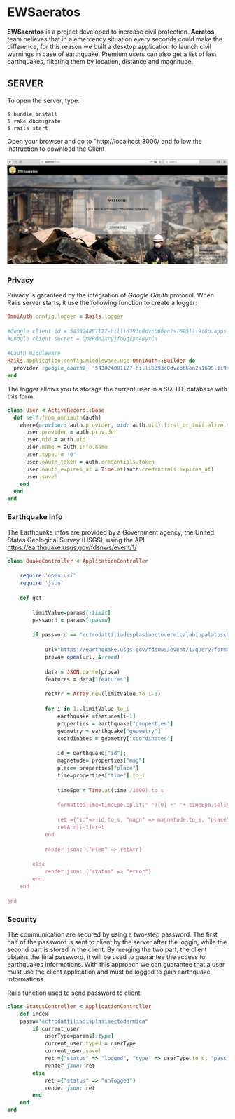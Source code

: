 # EWSaeratos

**EWSaeratos** is a project developed to increase civil protection. **Aeratos** team believes that in a emercency situation every seconds could make the difference, for this reason we built a desktop application to launch civil warnings in case of earthquake.
Premium users can also get a list of last earthquakes, filtering them by location, distance and magnitude.

## SERVER

To open the server, type: 

```
$ bundle install  
$ rake db:migrate  
$ rails start
```
Open your browser and go to "http://localhost:3000/ and follow the instruction to download the Client

![GitHub Logo](homePage.png)



### Privacy 
Privacy is garanteed by the integration of *Google Oauth* protocol.
When Rails server starts, it use the following function to create a logger:

```Ruby
OmniAuth.config.logger = Rails.logger

#Google client id = 543824881127-hilli6393c0dvcb66en2s1695l1i9t8p.apps.googleusercontent.com
#Google client secret = DmBRdM2XryjfoGqZpa48ytCa

#Oauth middleware
Rails.application.config.middleware.use OmniAuth::Builder do
  provider :google_oauth2, '543824881127-hilli6393c0dvcb66en2s1695l1i9t8p.apps.googleusercontent.com', 'DmBRdM2XryjfoGqZpa48ytCa',      access_type: 'online', prompt: ''
end
```
The logger allows you to storage the current user in a SQLITE database with this form:

```Ruby
class User < ActiveRecord::Base
  def self.from_omniauth(auth)
    where(provider: auth.provider, uid: auth.uid).first_or_initialize.tap do |user|
      user.provider = auth.provider
      user.uid = auth.uid
      user.name = auth.info.name
      user.typeU = '0'                                                  #this is type camp: 1=stardard 2=premium User
      user.oauth_token = auth.credentials.token
      user.oauth_expires_at = Time.at(auth.credentials.expires_at)
      user.save!
    end
  end
end
```

### Earthquake Info ###
The Earthquake infos are provided by a Government agency, the United States Geological Survey (USGS), using the API https://earthquake.usgs.gov/fdsnws/event/1/

```Ruby
class QuakeController < ApplicationController

    require 'open-uri'
    require 'json'

    def get

        limitValue=params[:limit]
        password = params[:passw]

        if password == "ectrodattiliadisplasiaectodermicalabiopalatoschisi"     #complete password

            url="https://earthquake.usgs.gov/fdsnws/event/1/query?format=geojson&eventtype=earthquake&orderby=time&limit=" + limitValue.to_s    #USGS api
            prova= open(url, &:read)

            data = JSON.parse(prova)
            features = data["features"]

            retArr = Array.new(limitValue.to_i-1)

            for i in 1..limitValue.to_i
                earthquake =features[i-1]
                properties = earthquake["properties"]
                geometry = earthquake["geometry"]
                coordinates = geometry["coordinates"]

                id = earthquake["id"];
                magnetude= properties["mag"]
                place= properties["place"]
                time=properties["time"].to_i

                timeEpo = Time.at(time /1000).to_s

                formattedTime=timeEpo.split(" ")[0] +" "+ timeEpo.split(" ")[1] ;

                ret ={"id"=> id.to_s, "magn" => magnetude.to_s, "place" => place.to_s, "time" => formattedTime.to_s, "coord" => coordinates }
                retArr[i-1]=ret
            end

            render json: {"elem" => retArr}

        else
            render json: {"status" => "error"}
        end
    end

end
```
### Security ###
The communication are secured by using a two-step password. The first half of the password is sent to client by the server after the loggin, while the second part is stored in the client. By merging the two part, the client obtains the final password, it will be used to guarantee the access to earthquakes informations.
With this approach we can guarantee that a user must use the client application and must be logged to gain earthquake informations.

Rails function used to send password to client:

```Ruby
class StatusController < ApplicationController
    def index
	passw="ectrodattiliadisplasiaectodermica"                           #First part of password
        if current_user                                                 #If User is logged I can send to Client the first part of password
            userType=params[:type]
            current_user.typeU = userType
            current_user.save!
            ret ={"status" => "logged", "type" => userType.to_s, "pass" => passw.to_s}
            render json: ret
        else
            ret ={"status" => "unlogged"}
            render json: ret
        end
    end
end
```

